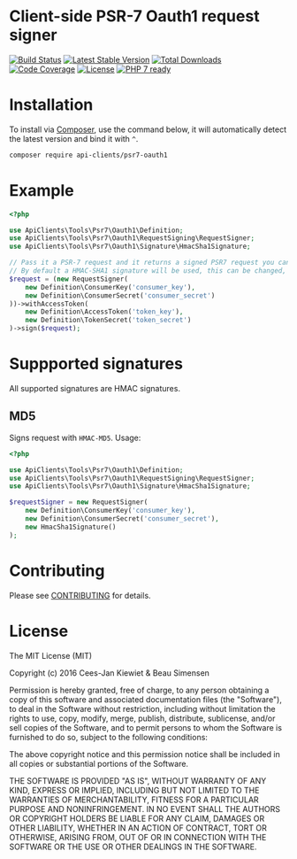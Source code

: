 # Client-side PSR-7 Oauth1 request signer

[![Build Status](https://travis-ci.org/php-api-clients/psr7-oauth1.svg?branch=master)](https://travis-ci.org/php-api-clients/psr7-oauth1)
[![Latest Stable Version](https://poser.pugx.org/api-clients/psr7-oauth1/v/stable.png)](https://packagist.org/packages/api-clients/psr7-oauth1)
[![Total Downloads](https://poser.pugx.org/api-clients/psr7-oauth1/downloads.png)](https://packagist.org/packages/api-clients/psr7-oauth1/stats)
[![Code Coverage](https://scrutinizer-ci.com/g/php-api-clients/psr7-oauth1/badges/coverage.png?b=master)](https://scrutinizer-ci.com/g/php-api-clients/psr7-oauth1/?branch=master)
[![License](https://poser.pugx.org/api-clients/psr7-oauth1/license.png)](https://packagist.org/packages/api-clients/psr7-oauth1)
[![PHP 7 ready](http://php7ready.timesplinter.ch/php-api-clients/psr7-oauth1/badge.svg)](https://appveyor-ci.org/php-api-clients/psr7-oauth1)

# Installation

To install via [Composer](http://getcomposer.org/), use the command below, it will automatically detect the latest version and bind it with `^`.

```bash
composer require api-clients/psr7-oauth1 
```

# Example

```php
<?php

use ApiClients\Tools\Psr7\Oauth1\Definition;
use ApiClients\Tools\Psr7\Oauth1\RequestSigning\RequestSigner;
use ApiClients\Tools\Psr7\Oauth1\Signature\HmacSha1Signature;

// Pass it a PSR-7 request and it returns a signed PSR7 request you can use in any PSR7 capable HTTP client.
// By default a HMAC-SHA1 signature will be used, this can be changed, see examples below how to do that.
$request = (new RequestSigner(
    new Definition\ConsumerKey('consumer_key'),
    new Definition\ConsumerSecret('consumer_secret')
))->withAccessToken(
    new Definition\AccessToken('token_key'),
    new Definition\TokenSecret('token_secret')
)->sign($request);
```

# Suppported signatures

All supported signatures are HMAC signatures.

## MD5

Signs request with `HMAC-MD5`. Usage:

```php
<?php

use ApiClients\Tools\Psr7\Oauth1\Definition;
use ApiClients\Tools\Psr7\Oauth1\RequestSigning\RequestSigner;
use ApiClients\Tools\Psr7\Oauth1\Signature\HmacSha1Signature;

$requestSigner = new RequestSigner(
    new Definition\ConsumerKey('consumer_key'),
    new Definition\ConsumerSecret('consumer_secret'),
    new HmacSha1Signature()
);
```

# Contributing

Please see [CONTRIBUTING](CONTRIBUTING.md) for details.

# License

The MIT License (MIT)

Copyright (c) 2016 Cees-Jan Kiewiet & Beau Simensen

Permission is hereby granted, free of charge, to any person obtaining a copy
of this software and associated documentation files (the "Software"), to deal
in the Software without restriction, including without limitation the rights
to use, copy, modify, merge, publish, distribute, sublicense, and/or sell
copies of the Software, and to permit persons to whom the Software is
furnished to do so, subject to the following conditions:

The above copyright notice and this permission notice shall be included in all
copies or substantial portions of the Software.

THE SOFTWARE IS PROVIDED "AS IS", WITHOUT WARRANTY OF ANY KIND, EXPRESS OR
IMPLIED, INCLUDING BUT NOT LIMITED TO THE WARRANTIES OF MERCHANTABILITY,
FITNESS FOR A PARTICULAR PURPOSE AND NONINFRINGEMENT. IN NO EVENT SHALL THE
AUTHORS OR COPYRIGHT HOLDERS BE LIABLE FOR ANY CLAIM, DAMAGES OR OTHER
LIABILITY, WHETHER IN AN ACTION OF CONTRACT, TORT OR OTHERWISE, ARISING FROM,
OUT OF OR IN CONNECTION WITH THE SOFTWARE OR THE USE OR OTHER DEALINGS IN THE
SOFTWARE.
